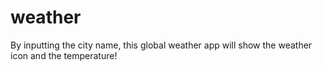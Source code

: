 # weather
By inputting the city name, this global weather app will show the weather icon and the temperature!
